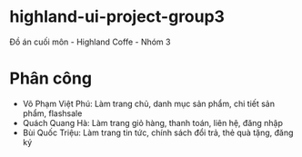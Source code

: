# highland-ui-project-group3
Đồ án cuối môn - Highland Coffe - Nhóm 3
# Phân công
- Võ Phạm Việt Phú: Làm trang chủ, danh mục sản phẩm, chi tiết sản phẩm, flashsale
- Quách Quang Hà: Làm trang giỏ hàng, thanh toán, liên hệ, đăng nhập
- Bùi Quốc Triệu: Làm trang tin tức, chính sách đổi trả, thẻ quà tặng, đăng ký
